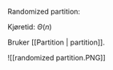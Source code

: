 Randomized partition:

Kjøretid: $\Theta(n)$

Bruker [[Partition | partition]].

![[randomized partition.PNG]]